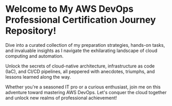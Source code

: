 # Welcome to My AWS DevOps Professional Certification Journey Repository!

Dive into a curated collection of my preparation strategies, hands-on tasks, and invaluable insights as I navigate the exhilarating landscape of cloud computing and automation.

Unlock the secrets of cloud-native architecture, infrastructure as code (IaC), and CI/CD pipelines, all peppered with anecdotes, triumphs, and lessons learned along the way.

Whether you're a seasoned IT pro or a curious enthusiast, join me on this adventure toward mastering AWS DevOps. Let's conquer the cloud together and unlock new realms of professional achievement!
